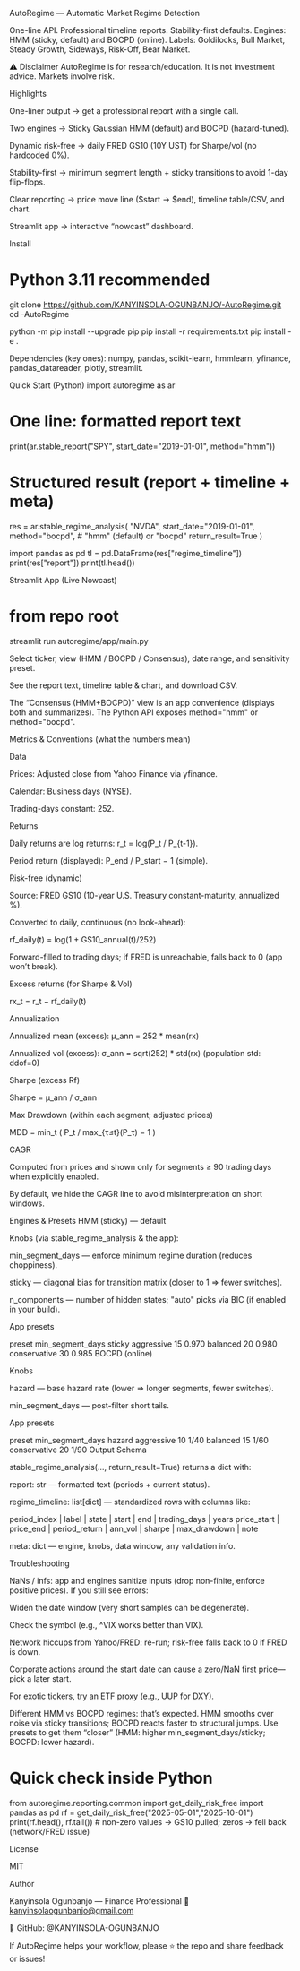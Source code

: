 AutoRegime — Automatic Market Regime Detection

One-line API. Professional timeline reports. Stability-first defaults.
Engines: HMM (sticky, default) and BOCPD (online).
Labels: Goldilocks, Bull Market, Steady Growth, Sideways, Risk-Off, Bear Market.

⚠️ Disclaimer
AutoRegime is for research/education. It is not investment advice. Markets involve risk.

Highlights

One-liner output → get a professional report with a single call.

Two engines → Sticky Gaussian HMM (default) and BOCPD (hazard-tuned).

Dynamic risk-free → daily FRED GS10 (10Y UST) for Sharpe/vol (no hardcoded 0%).

Stability-first → minimum segment length + sticky transitions to avoid 1-day flip-flops.

Clear reporting → price move line ($start → $end), timeline table/CSV, and chart.

Streamlit app → interactive “nowcast” dashboard.

Install
# Python 3.11 recommended
git clone https://github.com/KANYINSOLA-OGUNBANJO/-AutoRegime.git
cd -AutoRegime

python -m pip install --upgrade pip
pip install -r requirements.txt
pip install -e .


Dependencies (key ones): numpy, pandas, scikit-learn, hmmlearn, yfinance, pandas_datareader, plotly, streamlit.

Quick Start (Python)
import autoregime as ar

# One line: formatted report text
print(ar.stable_report("SPY", start_date="2019-01-01", method="hmm"))

# Structured result (report + timeline + meta)
res = ar.stable_regime_analysis(
    "NVDA",
    start_date="2019-01-01",
    method="bocpd",         # "hmm" (default) or "bocpd"
    return_result=True
)

import pandas as pd
tl = pd.DataFrame(res["regime_timeline"])
print(res["report"])
print(tl.head())

Streamlit App (Live Nowcast)
# from repo root
streamlit run autoregime/app/main.py


Select ticker, view (HMM / BOCPD / Consensus), date range, and sensitivity preset.

See the report text, timeline table & chart, and download CSV.

The “Consensus (HMM+BOCPD)” view is an app convenience (displays both and summarizes).
The Python API exposes method="hmm" or method="bocpd".

Metrics & Conventions (what the numbers mean)

Data

Prices: Adjusted close from Yahoo Finance via yfinance.

Calendar: Business days (NYSE).

Trading-days constant: 252.

Returns

Daily returns are log returns: r_t = log(P_t / P_{t-1}).

Period return (displayed): P_end / P_start − 1 (simple).

Risk-free (dynamic)

Source: FRED GS10 (10-year U.S. Treasury constant-maturity, annualized %).

Converted to daily, continuous (no look-ahead):

rf_daily(t) = log(1 + GS10_annual(t)/252)


Forward-filled to trading days; if FRED is unreachable, falls back to 0 (app won’t break).

Excess returns (for Sharpe & Vol)

rx_t = r_t − rf_daily(t)


Annualization

Annualized mean (excess): μ_ann = 252 * mean(rx)

Annualized vol (excess): σ_ann = sqrt(252) * std(rx) (population std: ddof=0)

Sharpe (excess Rf)

Sharpe = μ_ann / σ_ann


Max Drawdown (within each segment; adjusted prices)

MDD = min_t ( P_t / max_{τ≤t}(P_τ) − 1 )


CAGR

Computed from prices and shown only for segments ≥ 90 trading days when explicitly enabled.

By default, we hide the CAGR line to avoid misinterpretation on short windows.

Engines & Presets
HMM (sticky) — default

Knobs (via stable_regime_analysis & the app):

min_segment_days — enforce minimum regime duration (reduces choppiness).

sticky — diagonal bias for transition matrix (closer to 1 ⇒ fewer switches).

n_components — number of hidden states; "auto" picks via BIC (if enabled in your build).

App presets

preset	min_segment_days	sticky
aggressive	15	0.970
balanced	20	0.980
conservative	30	0.985
BOCPD (online)

Knobs

hazard — base hazard rate (lower ⇒ longer segments, fewer switches).

min_segment_days — post-filter short tails.

App presets

preset	min_segment_days	hazard
aggressive	10	1/40
balanced	15	1/60
conservative	20	1/90
Output Schema

stable_regime_analysis(..., return_result=True) returns a dict with:

report: str — formatted text (periods + current status).

regime_timeline: list[dict] — standardized rows with columns like:

period_index | label | state | start | end | trading_days | years
price_start | price_end | period_return | ann_vol | sharpe | max_drawdown | note


meta: dict — engine, knobs, data window, any validation info.

Troubleshooting

NaNs / infs: app and engines sanitize inputs (drop non-finite, enforce positive prices).
If you still see errors:

Widen the date window (very short samples can be degenerate).

Check the symbol (e.g., ^VIX works better than VIX).

Network hiccups from Yahoo/FRED: re-run; risk-free falls back to 0 if FRED is down.

Corporate actions around the start date can cause a zero/NaN first price—pick a later start.

For exotic tickers, try an ETF proxy (e.g., UUP for DXY).

Different HMM vs BOCPD regimes: that’s expected.
HMM smooths over noise via sticky transitions; BOCPD reacts faster to structural jumps.
Use presets to get them “closer” (HMM: higher min_segment_days/sticky; BOCPD: lower hazard).

# Quick check inside Python
from autoregime.reporting.common import get_daily_risk_free
import pandas as pd
rf = get_daily_risk_free("2025-05-01","2025-10-01")
print(rf.head(), rf.tail())  # non-zero values → GS10 pulled; zeros → fell back (network/FRED issue)

License

MIT

Author

Kanyinsola Ogunbanjo — Finance Professional
📧 kanyinsolaogunbanjo@gmail.com

🐙 GitHub: @KANYINSOLA-OGUNBANJO

If AutoRegime helps your workflow, please ⭐ the repo and share feedback or issues!

